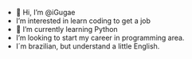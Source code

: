 - 👋 Hi, I’m @iGugae
- I’m interested in learn coding to get a job 
- 🐍 I’m currently learning Python
- I’m looking to start my career in programming area.
- I´m brazilian, but understand a little English.


<!---
iGugae/iGugae is a ✨ special ✨ repository because its `README.md` (this file) appears on your GitHub profile.
You can click the Preview link to take a look at your changes.
--->
